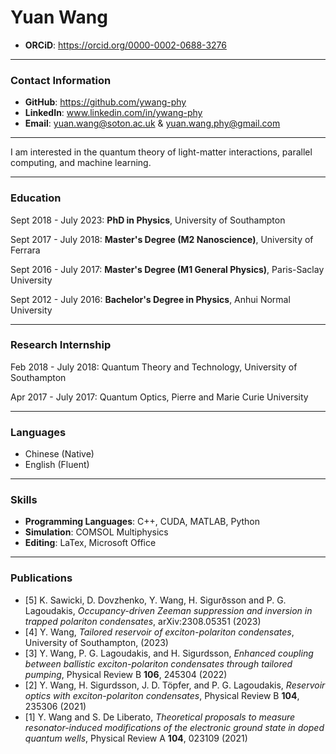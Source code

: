 # Yuan Wang
- **ORCiD**: https://orcid.org/0000-0002-0688-3276

---

### Contact Information
- **GitHub**: https://github.com/ywang-phy
- **LinkedIn**: www.linkedin.com/in/ywang-phy
- **Email**: yuan.wang@soton.ac.uk & yuan.wang.phy@gmail.com

---

I am interested in the quantum theory of light-matter interactions, parallel computing, and machine learning.

---

### Education

Sept 2018 - July 2023: **PhD in Physics**, University of Southampton

Sept 2017 - July 2018: **Master's Degree (M2 Nanoscience)**, University of Ferrara

Sept 2016 - July 2017: **Master's Degree (M1 General Physics)**, Paris-Saclay University

Sept 2012 - July 2016: **Bachelor's Degree in Physics**, Anhui Normal University

---

### Research Internship

Feb 2018 - July 2018: Quantum Theory and Technology, University of Southampton

Apr 2017 - July 2017: Quantum Optics, Pierre and Marie Curie University

---

### Languages

- Chinese (Native)
- English (Fluent)

---

### Skills

- **Programming Languages**: C++, CUDA, MATLAB, Python
- **Simulation**: COMSOL Multiphysics
- **Editing**: LaTex, Microsoft Office

---

### Publications
- [5] K. Sawicki, D. Dovzhenko, Y. Wang, H. Sigurðsson and P. G. Lagoudakis, *Occupancy-driven Zeeman suppression and inversion in trapped polariton condensates*, arXiv:2308.05351 (2023)
- [4] Y. Wang, *Tailored reservoir of exciton-polariton condensates*, University of Southampton, (2023)
- [3] Y. Wang, P. G. Lagoudakis, and H. Sigurdsson, *Enhanced coupling between ballistic exciton-polariton condensates through tailored pumping*, Physical Review B **106**, 245304 (2022)
- [2] Y. Wang, H. Sigurdsson, J. D. Töpfer, and P. G. Lagoudakis, *Reservoir optics with exciton-polariton condensates*, Physical Review B **104**, 235306 (2021)
- [1] Y. Wang and S. De Liberato, *Theoretical proposals to measure resonator-induced modifications of the electronic ground state in doped quantum wells*, Physical Review A **104**, 023109 (2021)
